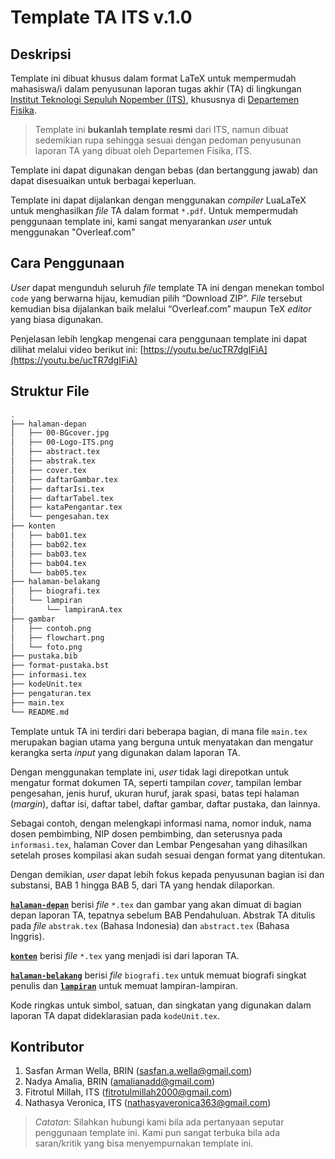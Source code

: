 # Template TA ITS v.1.0

## Deskripsi

Template ini dibuat khusus dalam format LaTeX untuk mempermudah mahasiswa/i 
dalam penyusunan laporan tugas akhir (TA) di lingkungan [Institut Teknologi
Sepuluh Nopember (ITS)](https://www.its.ac.id/), 
khususnya di [Departemen Fisika](https://www.its.ac.id/fisika/).

> Template ini **bukanlah template resmi** dari ITS, namun dibuat sedemikian rupa
sehingga sesuai dengan pedoman penyusunan laporan TA yang dibuat oleh
Departemen Fisika, ITS.

Template ini dapat digunakan dengan bebas (dan bertanggung jawab) dan dapat 
disesuaikan untuk berbagai keperluan.

Template ini dapat dijalankan dengan menggunakan *compiler* LuaLaTeX untuk 
menghasilkan *file* TA dalam format `*.pdf`. Untuk mempermudah penggunaan
template ini, kami sangat menyarankan *user* untuk menggunakan "Overleaf.com"

## Cara Penggunaan

*User* dapat mengunduh seluruh *file* template TA ini dengan menekan tombol
`code` yang berwarna hijau, kemudian pilih “Download ZIP”. *File* tersebut
kemudian bisa dijalankan baik melalui “Overleaf.com” maupun TeX *editor*
yang biasa digunakan.

Penjelasan lebih lengkap mengenai cara penggunaan template ini dapat dilihat
melalui video berikut ini: [https://youtu.be/ucTR7dgIFiA](https://youtu.be/ucTR7dgIFiA)

## Struktur File

```bash
.
├── halaman-depan             
│   ├── 00-BGcover.jpg
│   ├── 00-Logo-ITS.png
│   ├── abstract.tex
│   ├── abstrak.tex
│   ├── cover.tex
│   ├── daftarGambar.tex
│   ├── daftarIsi.tex
│   ├── daftarTabel.tex
│   ├── kataPengantar.tex
│   └── pengesahan.tex
├── konten
│   ├── bab01.tex
│   ├── bab02.tex
│   ├── bab03.tex
│   ├── bab04.tex
│   └── bab05.tex
├── halaman-belakang
│   ├── biografi.tex
│   └── lampiran
│       └── lampiranA.tex
├── gambar
│   ├── contoh.png
│   ├── flowchart.png
│   └── foto.png
├── pustaka.bib
├── format-pustaka.bst
├── informasi.tex              
├── kodeUnit.tex
├── pengaturan.tex
├── main.tex
└── README.md
```

Template untuk TA ini terdiri dari beberapa bagian, di mana file `main.tex`
merupakan bagian utama yang berguna untuk menyatakan dan mengatur kerangka
serta *input* yang digunakan dalam laporan TA. 

Dengan menggunakan template ini, *user* tidak lagi direpotkan untuk mengatur
format dokumen TA, seperti tampilan *cover*, tampilan lembar pengesahan,
jenis huruf, ukuran huruf, jarak spasi, batas tepi halaman (*margin*), daftar
isi, daftar tabel, daftar gambar, daftar pustaka, dan lainnya. 

Sebagai contoh, dengan melengkapi informasi nama, nomor induk, nama dosen pembimbing,
NIP dosen pembimbing, dan seterusnya pada `informasi.tex`, halaman Cover dan
Lembar Pengesahan yang dihasilkan setelah proses kompilasi akan sudah sesuai
dengan format yang ditentukan.

Dengan demikian, *user* dapat lebih fokus kepada penyusunan bagian isi dan
substansi, BAB 1 hingga BAB 5, dari TA yang hendak dilaporkan.

**[`halaman-depan`](./halaman-depan)** berisi *file* `*.tex` dan gambar yang
akan dimuat di bagian depan laporan TA, tepatnya sebelum BAB Pendahuluan.
Abstrak TA ditulis pada *file* `abstrak.tex` (Bahasa Indonesia) dan `abstract.tex`
(Bahasa Inggris).

**[`konten`](./konten)** berisi *file* `*.tex` yang menjadi isi dari laporan TA.

**[`halaman-belakang`](./halaman-belakang)** berisi *file* `biografi.tex` untuk
memuat biografi singkat penulis dan **[`lampiran`](./lampiran)** untuk memuat
lampiran-lampiran.

Kode ringkas untuk simbol, satuan, dan singkatan yang digunakan dalam laporan TA
dapat dideklarasian pada `kodeUnit.tex`.

## Kontributor

1. Sasfan Arman Wella, BRIN (sasfan.a.wella@gmail.com) 
2. Nadya Amalia, BRIN (amalianadd@gmail.com) 
3. Fitrotul Millah, ITS (fitrotulmillah2000@gmail.com) 
4. Nathasya Veronica, ITS (nathasyaveronica363@gmail.com)

> *Catatan*:
> Silahkan hubungi kami bila ada pertanyaan seputar penggunaan template ini.
Kami pun sangat terbuka bila ada saran/kritik yang bisa menyempurnakan template ini.

